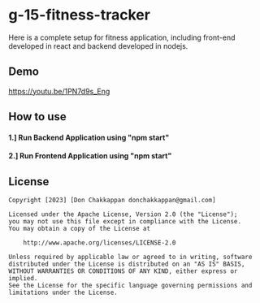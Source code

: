 # g-15-fitness-tracker

Here is a complete setup for fitness application, including front-end developed in react and backend developed in nodejs.


## Demo

https://youtu.be/1PN7d9s_Eng

## How to use

#### 1.] Run Backend Application using "npm start"

#### 2.] Run Frontend Application using "npm start"

## License

```license
Copyright [2023] [Don Chakkappan donchakkappan@gmail.com]

Licensed under the Apache License, Version 2.0 (the "License");
you may not use this file except in compliance with the License.
You may obtain a copy of the License at

    http://www.apache.org/licenses/LICENSE-2.0

Unless required by applicable law or agreed to in writing, software
distributed under the License is distributed on an "AS IS" BASIS,
WITHOUT WARRANTIES OR CONDITIONS OF ANY KIND, either express or implied.
See the License for the specific language governing permissions and
limitations under the License.
```
